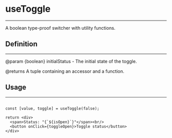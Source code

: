 # useToggle

----

A boolean type-proof switcher with utility functions.

## Definition

----

@param {boolean} initialStatus - The initial state of the toggle.

@returns A tuple containing an accessor and a function.

## Usage

----

```tsx

const [value, toggle] = useToggle(false);

return <div>
  <span>Status: "{`${isOpen}`}"</span><br/>
  <button onClick={toggleOpen}>Toggle status</button>
</div>

```
